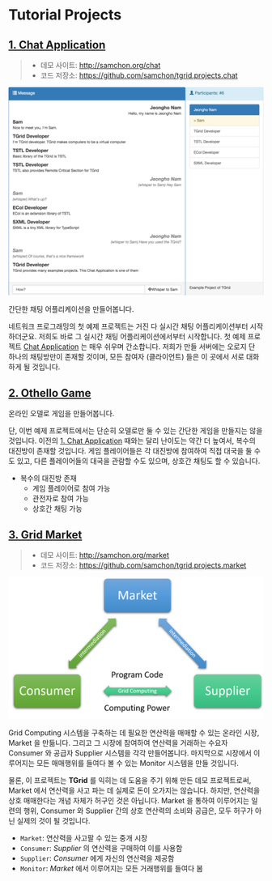 # Tutorial Projects
## [1. Chat Application](chat.md)
> - 데모 사이트: http://samchon.org/chat
> - 코드 저장소: https://github.com/samchon/tgrid.projects.chat

![Chat Application](../../../assets/images/projects/chat/chat-movie.png)

간단한 채팅 어플리케이션을 만들어봅니다.

네트워크 프로그래밍의 첫 예제 프로젝트는 거진 다 실시간 채팅 어플리케이션부터 시작하더군요. 저희도 바로 그 실시간 채팅 어플리케이션에서부터 시작합니다. 첫 예제 프로젝트 [Chat Application](chat.md) 는 매우 쉬우며 간소합니다. 저희가 만들 서버에는 오로지 단 하나의 채팅방만이 존재할 것이며, 모든 참여자 (클라이언트) 들은 이 곳에서 서로 대화하게 될 것입니다.




## [2. Othello Game](othello.md)
온라인 오델로 게임을 만들어봅니다.

단, 이번 예제 프로젝트에서는 단순히 오델로만 둘 수 있는 간단한 게임을 만들지는 않을 것입니다. 이전의 [1. Chat Application](#1-chat-application) 때와는 달리 난이도는 약간 더 높여서, 복수의 대진방이 존재할 것입니다. 게임 플레이어들은 각 대진방에 참여하여 직접 대국을 둘 수도 있고, 다른 플레이어들의 대국을 관람할 수도 있으며, 상호간 채팅도 할 수 있습니다.

  - 복수의 대진방 존재
    - 게임 플레이어로 참여 가능
    - 관전자로 참여 가능
    - 상호간 채팅 가능




## [3. Grid Market](market.md)
> - 데모 사이트: http://samchon.org/market
> - 코드 저장소: https://github.com/samchon/tgrid.projects.market

![Actors](../../../assets/images/projects/market/actors.png)

Grid Computing 시스템을 구축하는 데 필요한 연산력을 매매할 수 있는 온라인 시장, Market 을 만듦니다. 그리고 그 시장에 참여하여 연산력을 거래하는 수요자 Consumer 와 공급자 Supplier 시스템을 각각 만들어봅니다. 마지막으로 시장에서 이루어지는 모든 매매행위를 들여다 볼 수 있는 Monitor 시스템을 만들 것입니다.

물론, 이 프로젝트는 **TGrid** 를 익히는 데 도움을 주기 위해 만든 데모 프로젝트로써, Market 에서 연산력을 사고 파는 데 실제로 돈이 오가지는 않습니다. 하지만, 연산력을 상호 매매한다는 개념 자체가 허구인 것은 아닙니다. Market 을 통하여 이루어지는 일련의 행위, Consumer 와 Supplier 간의 상호 연산력의 소비와 공급은, 모두 허구가 아닌 실제의 것이 될 것입니다.

  - `Market`: 연산력을 사고팔 수 있는 중개 시장
  - `Consumer`: *Supplier* 의 연산력을 구매하여 이를 사용함
  - `Supplier`: *Consumer* 에게 자신의 연산력을 제공함
  - `Monitor`: *Market* 에서 이루어지는 모든 거래행위를 들여다 봄